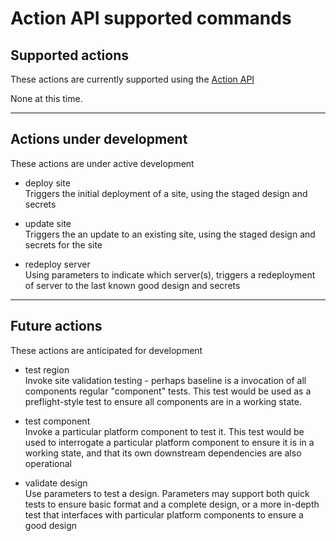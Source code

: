 # Action API supported commands

## Supported actions
These actions are currently supported using the [Action API](API.md#ActionAPI)

None at this time.

----
## Actions under development
These actions are under active development

* deploy site  
Triggers the initial deployment of a site, using the staged design and secrets

* update site  
Triggers the an update to an existing site, using the staged design and secrets for the site  

* redeploy server  
Using parameters to indicate which server(s), triggers a redeployment of server to the last known good design and secrets

---
## Future actions
These actions are anticipated for development
* test region  
Invoke site validation testing - perhaps baseline is a invocation of all components regular "component" tests. This test would be used as a preflight-style test to ensure all components are in a working state.

* test component  
Invoke a particular platform component to test it. This test would be used to interrogate a particular platform component to ensure it is in a working state, and that its own downstream dependencies are also operational

* validate design  
Use parameters to test a design. Parameters may support both quick tests to ensure basic format and a complete design, or a more in-depth test that interfaces with particular platform components to ensure a good design